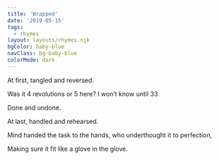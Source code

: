 ```yaml
---
title: 'Wrapped'
date: '2019-05-15'
tags:
  - rhymes
layout: layouts/rhymes.njk
bgColor: baby-blue
navClass: bg-baby-blue
colorMode: dark
---
```


At first, tangled and reversed.

Was it 4 revolutions or 5 here?
I won’t know until 33.

Done and undone.

At last, handled and rehearsed.

Mind handed the task to the hands, who underthought it to perfection,

Making sure it fit like a glove in the glove.
